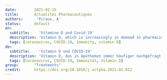 ```yaml
---
date:        2021-02-15
title:       Actualites Pharmaceutiques
authors:      'Piraux, A'
status:      default
en:
  subtitle:    'Vitamine D and Covid-19'
  description: 'Vitamin D, which is increasingly in demand in pharmacies and increasingly prescribed, could be an asset in the treatment of Covid-19 by reducing mortality or the severity of the condition. Its potential immunomodulatory effect is currently being studied by numerous international teams of researchers.'
  tags: [coronavirus, COVID-19, immunity, vitamin D]
de: 
  subtitle:    'Vitamin D und COVID-19'
  description: 'Vitamin D, das in Apotheken immer häufiger nachgefragt und immer häufiger verschrieben wird, könnte bei der Behandlung von Covid-19 helfen, indem es die Sterblichkeit oder den Schweregrad der Erkrankung senkt. Seine potenzielle immunmodulierende Wirkung wird derzeit von zahlreichen internationalen Forscherteams untersucht.'
  tags: [Coronavirus, COVID-19, Immunität, Vitamin D]
group:       "Treatments"
credit:      https://doi.org/10.1016/j.actpha.2021.02.012
---
```

